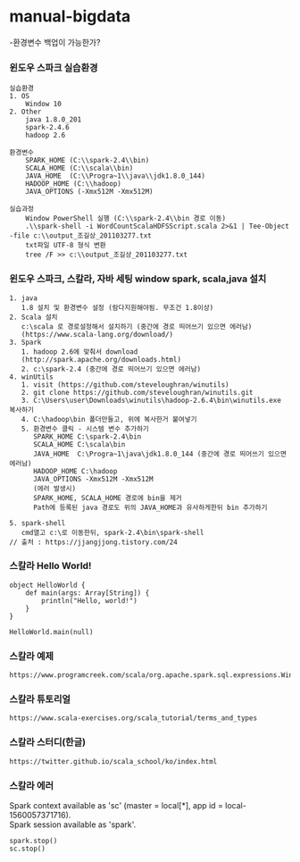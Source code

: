 # manual-bigdata
-환경변수 백업이 가능한가?

### 윈도우 스파크 실습환경
```
실습환경
1. OS
    Window 10
2. Other
    java 1.8.0_201
    spark-2.4.6
    hadoop 2.6

환경변수
    SPARK_HOME (C:\\spark-2.4\\bin)
    SCALA_HOME (C:\\scala\\bin)
    JAVA_HOME  (C:\\Progra~1\\java\\jdk1.8.0_144)
    HADOOP_HOME (C:\\hadoop)
    JAVA_OPTIONS (-Xmx512M -Xmx512M)

실습과정
    Window PowerShell 실행 (C:\\spark-2.4\\bin 경로 이동)
    .\\spark-shell -i WordCountScalaHDFSScript.scala 2>&1 | Tee-Object -file c:\\output_조길상_201103277.txt
    txt파일 UTF-8 형식 변환
    tree /F >> c:\\output_조길상_201103277.txt
```


### 윈도우 스파크, 스칼라, 자바 세팅 window spark, scala,java 설치
```
1. java 
   1.8 설치 및 환경변수 설정 (람다지원해야됨. 무조건 1.8이상)
2. Scala 설치
   c:\scala 로 경로설정해서 설치하기 (중간에 경로 띄어쓰기 있으면 에러남)
   (https://www.scala-lang.org/download/)
3. Spark
   1. hadoop 2.6에 맞춰서 download
   (http://spark.apache.org/downloads.html)
   2. c:\spark-2.4 (중간에 경로 띄어쓰기 있으면 에러남)
4. winUtils
   1. visit (https://github.com/steveloughran/winutils)
   2. git clone https://github.com/steveloughran/winutils.git
   3. C:\Users\user\Downloads\winutils\hadoop-2.6.4\bin\winutils.exe 복사하기
   4. C:\hadoop\bin 폴더만들고, 위에 복사한거 붙여넣기
   5. 환경변수 클릭 - 시스템 변수 추가하기
      SPARK_HOME C:\spark-2.4\bin
      SCALA_HOME C:\scala\bin
      JAVA_HOME  C:\Progra~1\java\jdk1.8.0_144 (중간에 경로 띄어쓰기 있으면 에러남)
      HADOOP_HOME C:\hadoop
      JAVA_OPTIONS -Xmx512M -Xmx512M
      (에러 발생시)
      SPARK_HOME, SCALA_HOME 경로에 bin을 제거
      Path에 등록된 java 경로도 위의 JAVA_HOME과 유사하게한뒤 bin 추가하기
      
5. spark-shell 
   cmd열고 c:\로 이동한뒤, spark-2.4\bin\spark-shell        
// 출처 : https://jjangjjong.tistory.com/24      
```

### 스칼라 Hello World!
```
object HelloWorld {
    def main(args: Array[String]) {
        println("Hello, world!")
    }
}

HelloWorld.main(null)
```

### 스칼라 예제
```
https://www.programcreek.com/scala/org.apache.spark.sql.expressions.Window
```
### 스칼라 튜토리얼
```
https://www.scala-exercises.org/scala_tutorial/terms_and_types
```

### 스칼라 스터디(한글)
```
https://twitter.github.io/scala_school/ko/index.html
```

### 스칼라 에러
Spark context available as 'sc' (master = local[*], app id = local-1560057371716).  
Spark session available as 'spark'.
```
spark.stop() 
sc.stop()
```
